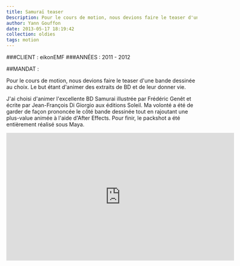 ```yaml
---
title: Samuraï teaser
Description: Pour le cours de motion, nous devions faire le teaser d'une bande dessinée au choix.
author: Yann Gouffon
date: 2013-05-17 18:19:42
collection: oldies
tags: motion
---
```


###CLIENT : eikonEMF
###ANNÉES : 2011 - 2012

##MANDAT :

Pour le cours de motion, nous devions faire le teaser d'une bande dessinée au choix. Le but étant d'animer des extraits de BD et de leur donner vie.

J'ai choisi d'animer l'excellente BD Samurai illustrée par Frédéric Genêt et écrite par Jean-François Di Giorgio aux éditions Soleil. Ma volonté a été de garder de façon prononcée le côté bande dessinée tout en rajoutant une plus-value animée à l'aide d'After Effects. Pour finir, le packshot a été entièrement réalisé sous Maya. 

<iframe width="601" height="338" frameborder="0" allowfullscreen="" mozallowfullscreen="" webkitallowfullscreen="" src="http://player.vimeo.com/video/37651949?title=0&amp;byline=0&amp;portrait=0&amp;color=2d95e3"></iframe>
